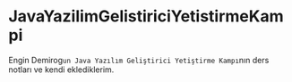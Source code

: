 # JavaYazilimGelistiriciYetistirmeKampi
Engin Demirog`un Java Yazılım Geliştirici Yetiştirme Kampı`nın ders notları ve kendi eklediklerim.
